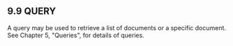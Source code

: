 ## 9.9 QUERY

A query may be used to retrieve a list of documents or a specific document. See Chapter 5, "Queries", for details of queries.

